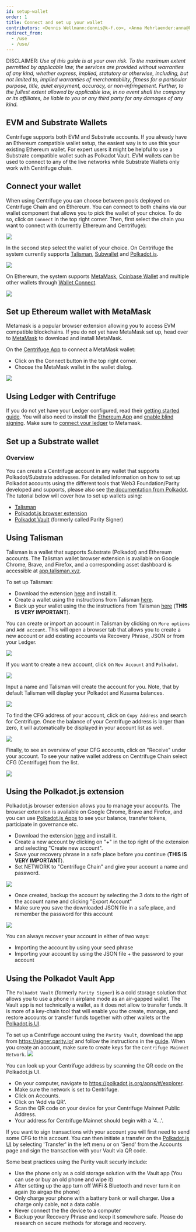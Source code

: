 ```yaml
---
id: setup-wallet
order: 1
title: Connect and set up your wallet
contributors: <Dennis Wellmann:dennis@k-f.co>, <Anna Mehrlaender:anna@k-f.co>, <Orhan:klardashti@gmail.com>
redirect_from:
  - /use
  - /use/
---
```


DISCLAIMER: _Use of this guide is at your own risk. To the maximum extent permitted by applicable law, the services are provided without warranties of any kind, whether express, implied, statutory or otherwise, including, but not limited to, implied warranties of merchantability, fitness for a particular purpose, title, quiet enjoyment, accuracy, or non-infringement. Further, to the fullest extent allowed by applicable law, in no event shall the company or its affiliates, be liable to you or any third party for any damages of any kind._


## EVM and Substrate Wallets
Centrifuge supports both EVM and Substrate accounts. If you already have an Ethereum compatible wallet setup, the easiest way is to use this your existing Ethereum wallet. For expert users it might be helpful to use a Substrate compatible wallet such as Polkadot Vault. EVM wallets can be used to connect to any of the live networks while Substrate Wallets only work with Centrifuge chain.


## Connect your wallet
When using Centrifuge you can choose between pools deployed on Centrifuge Chain and on Ethereum. You can connect to both chains via our wallet component that allows you to pick the wallet of your choice. To do so, click on `Connect` in the top right corner. Then, first select the chain you want to connect with (currently Ethereum and Centrifuge):

![](./images/wallet-component1.png#width=40%;)

In the second step select the wallet of your choice. On Centrifuge the system currently supports [Talisman](https://www.talisman.xyz/), [Subwallet](https://chrome.google.com/webstore/detail/subwallet-polkadot-extens/onhogfjeacnfoofkfgppdlbmlmnplgbn) and [Polkadot.js](https://polkadot.js.org/extension/).

![](./images/wallet-component-cf.png#width=40%;)

On Ethereum, the system supports [MetaMask](https://metamask.io/download.html), [Coinbase Wallet](https://www.coinbase.com/wallet) and multiple other wallets through [Wallet Connect](https://walletconnect.com/).

![](./images/wallet-component-eth.png#width=40%;)

## Set up Ethereum wallet with MetaMask
Metamask is a popular browser extension allowing you to access EVM compatible blockchains. If you do not yet have MetaMask set up, head over to [MetaMask](https://metamask.io/download/) to download and install MetaMask.

On the [Centrifuge App](https://app.centrifuge.io) to connect a MetaMask wallet:
- Click on the Connect button in the top right corner.
- Choose the MetaMask wallet in the wallet dialog.

![](./images/choose_network.png)

## Using Ledger with Centrifuge
If you do not yet have your Ledger configured, read their [getting started guide](https://support.ledger.com/hc/en-us/articles/360015259693-Choose-your-Ledger-device?docs=true). You will also need to install the [Ethereum App](https://support.ledger.com/hc/en-us/articles/360009576554-Ethereum-ETH-) and [enable blind signing](https://support.ledger.com/hc/en-us/articles/4405481324433-Enable-blind-signing-in-the-Ethereum-ETH-app?docs=true). Make sure to [connect your ledger](https://support.ledger.com/hc/en-us/articles/4404366864657-Connect-your-Ledger-to-MetaMask) to Metamask.

## Set up a Substrate wallet
### Overview
You can create a Centrifuge account in any wallet that supports Polkadot/Substrate addresses. For detailed information on how to set up Polkadot accounts using the different tools that Web3 Foundation/Parity developed and supports, please also see [the documentation from Polkadot](https://support.polkadot.network/support/solutions/articles/65000098878-how-to-create-a-dot-account). The tutorial below will cover how to set up wallets using:

- [Talisman](https://app.talisman.xyz/portfolio)
- [Polkadot.js browser extension](https://polkadot.js.org/extension/)
- [Polkadot Vault](https://signer.parity.io/) (formerly called Parity Signer)

## Using Talisman
Talisman is a wallet that supports Substrate (Polkadot) and Ethereum accounts. The Talisman wallet browser extension is available on Google Chrome, Brave, and Firefox, and a corresponding asset dashboard is accessible at [app.talisman.xyz](https://app.talisman.xyz/portfolio).

To set up Talisman:

- Download the extension [here](https://chrome.google.com/webstore/detail/talisman-polkadot-wallet/fijngjgcjhjmmpcmkeiomlglpeiijkld/related) and install it.
- Create a wallet using the instructions from Talisman [here](https://docs.talisman.xyz/talisman/navigating-the-paraverse/account-management/create-a-talisman-wallet).
- Back up your wallet using the the instructions from Talisman [here](https://docs.talisman.xyz/talisman/navigating-the-paraverse/account-management/back-up-your-secret-phrase) (**THIS IS VERY IMPORTANT**).

You can create or import an account in Talisman by clicking on `More options` and `Add account`. This will open a browser tab that allows you to create a new account or add existing accounts via Recovery Phrase, JSON or from your Ledger.

![](./images/Talisman_Newaccount.png#width=60%;)

If you want to create a new account, click on `New Account` and `Polkadot`.

![](./images/Talisman_Newaccount_Create.png#width=60%;)

Input a name and Talisman will create the account for you. Note, that by default Talisman will display your Polkadot and Kusama balances.

 ![](./images/Talisman_Created.png#width=60%;)

To find the CFG address of your account, click on `Copy Address` and search for Centrifuge. Once the balance of your Centrifuge address is larger than zero, it will automatically be displayed in your account list as well.

 ![](./images/Talisman_FindCFG.png#width=60%;)

Finally, to see an overview of your CFG accounts, click on "Receive" under your account. To see your native wallet address on Centrifuge Chain select CFG (Centrifuge) from the list.

![](./images/talisman-wallet.png#width=400)

## Using the Polkadot.js extension

Polkadot.js browser extension allows you to manage your accounts. The browser extension is available on Google Chrome, Brave and Firefox, and you can use [Polkadot.js Apps](https://polkadot.js.org/apps/?rpc=wss%3A%2F%2Fcentrifuge-parachain.api.onfinality.io%2Fpublic-ws#/accounts) to see your balance, transfer tokens, participate in governance etc.

- Download the extension [here](https://polkadot.js.org/extension/) and install it.
- Create a new account by clicking on "+" in the top right of the extension and selecting "Create new account".
- Save your recovery phrase in a safe place before you continue (**THIS IS VERY IMPORTANT**).
- Set NETWORK to "Centrifuge Chain" and give your account a name and password.

![](./images/set-up-polkadotjs.png#width=400)

- Once created, backup the account by selecting the 3 dots to the right of the account name and clicking "Export Account"
- Make sure you save the downloaded JSON file in a safe place, and remember the password for this account

![](./images/export-account-json.png#width=400)

You can always recover your account in either of two ways:

* Importing the account by using your seed phrase
* Importing your account by using the JSON file + the password to your account

## Using the Polkadot Vault App
The `Polkadot Vault` (formerly `Parity Signer`) is a cold storage solution that allows you to use a phone in airplane mode as an air-gapped wallet. The Vault app is not technically a wallet, as it does not allow to transfer funds. It is more of a key-chain tool that will enable you the create, manage, and restore accounts or transfer funds together with other wallets or the [Polkadot.js UI](https://wiki.polkadot.network/docs/polkadotjs-ui).

To set up a Centrifuge account using the `Parity Vault`, download the app from https://signer.parity.io/ and follow the instructions in the [guide](https://paritytech.github.io/parity-signer/tutorials/Start.html). When you create an account, make sure to create keys for the `Centrifuge Mainnet Network`.
 ![](./images/create-keypair.png#width=40%;)

You can look up your Centrifuge address by scanning the QR code on the Polkadot.js UI.
- On your computer, navigate to https://polkadot.js.org/apps/#/explorer.
- Make sure the network is set to Centrifuge.
- Click on Accounts.
- Click on 'Add via QR'.
- Scan the QR code on your device for your Centrifuge Mainnet Public Address.
- Your address for Centrifuge Mainnet should begin with a '4...'.

If you want to sign transactions with your account you will first need to send some CFG to this account. You can then initiate a transfer on the [Polkadot.js UI](https://polkadot.js.org/apps/#/explorer) by selecting 'Transfer' in the left menu or on 'Send' from the Accounts page and sign the transaction with your Vault via QR code.

Some best practices using the Parity vault securly include:
- Use the phone only as a cold storage solution with the Vault app (You can use or buy an old phone and wipe it)
- After setting up the app turn off WiFi & Bluetooth and never turn it on again (to airgap the phone)
- Only charge your phone with a battery bank or wall charger. Use a charge only cable, not a data cable.
- Never connect the the device to a computer
- Backup your Recovery Phrase and keep it somewhere safe. Please do research on secure methods for storage and recovery.

